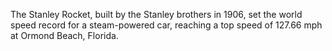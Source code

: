 The Stanley Rocket, built by the Stanley brothers in 1906, set the world speed record for a steam-powered car, reaching a top speed of 127.66 mph at Ormond Beach, Florida.

